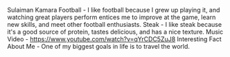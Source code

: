 Sulaiman Kamara
Football - I like football because I grew up playing it, and watching great players perform entices me to improve at the game, learn new skills, and meet other football enthusiasts.
Steak - I like steak because it's a good source of protein, tastes delicious, and has a nice texture.
Music Video - https://www.youtube.com/watch?v=qYrCDC5ZuJ8
Interesting Fact About Me - One of my biggest goals in life is to travel the world.
